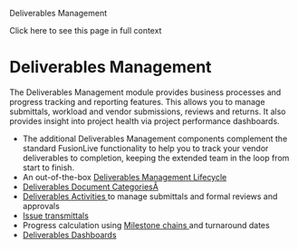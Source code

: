Deliverables Management

Click here to see this page in full context

#  Deliverables Management

The Deliverables Management module provides business processes and progress
tracking and reporting features. This allows you to manage submittals,
workload and vendor submissions, reviews and returns. It also provides insight
into project health via project performance dashboards.

  * The additional Deliverables Management components complement the standard FusionLive functionality to help you to track your vendor deliverables to completion, keeping the extended team in the loop from start to finish. 
  * An out-of-the-box [ Deliverables Management Lifecycle ](Deliverables_Management_Li.htm#h)
  * [ Deliverables Document CategoriesÂ ](Deliverables_Document_C.htm#h)
  * [ Deliverables Activities ](Deliverables.htm#h) to manage submittals and formal reviews and approvals 
  * [ Issue transmittals ](../Activities/Issue_transmitta.htm#h)
  * Progress calculation using [ Milestone chains ](Milestone_chains.htm#h) and turnaround dates 
  * [ Deliverables Dashboards ](Deliverables_Dashb.htm#h)

